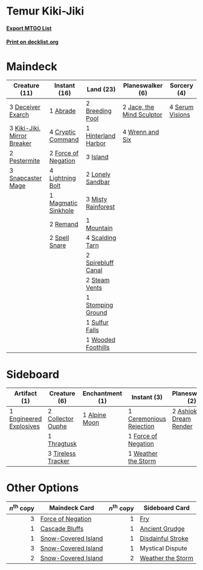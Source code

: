 # Temur Kiki-Jiki

#### [Export MTGO List](../collection/Temur%20Kiki-Jiki/Temur%20Kiki-Jiki.txt)
#### [Print on decklist.org](http://decklist.org/?deckmain=1%09Abrade%0A2%09Breeding%20Pool%0A4%09Cryptic%20Command%0A3%09Deceiver%20Exarch%0A2%09Force%20of%20Negation%0A1%09Hinterland%20Harbor%0A3%09Island%0A2%09Jace,%20the%20Mind%20Sculptor%0A3%09Kiki-Jiki,%20Mirror%20Breaker%0A4%09Lightning%20Bolt%0A2%09Lonely%20Sandbar%0A1%09Magmatic%20Sinkhole%0A3%09Misty%20Rainforest%0A1%09Mountain%0A2%09Pestermite%0A2%09Remand%0A4%09Scalding%20Tarn%0A4%09Serum%20Visions%0A3%09Snapcaster%20Mage%0A2%09Spell%20Snare%0A2%09Spirebluff%20Canal%0A2%09Steam%20Vents%0A1%09Stomping%20Ground%0A1%09Sulfur%20Falls%0A1%09Wooded%20Foothills%0A4%09Wrenn%20and%20Six&deckside=1%09Alpine%20Moon%0A2%09Anger%20of%20the%20Gods%0A2%09Ashiok,%20Dream%20Render%0A1%09Ceremonious%20Rejection%0A2%09Collector%20Ouphe%0A1%09Engineered%20Explosives%0A1%09Force%20of%20Negation%0A1%09Thragtusk%0A3%09Tireless%20Tracker%0A1%09Weather%20the%20Storm)
# Maindeck

|                                            Creature (11)                                            |                                         Instant (16)                                         |                                          Land (23)                                           |                                          Planeswalker (6)                                          |                                       Sorcery (4)                                       |
|-----------------------------------------------------------------------------------------------------|----------------------------------------------------------------------------------------------|----------------------------------------------------------------------------------------------|----------------------------------------------------------------------------------------------------|-----------------------------------------------------------------------------------------|
|3 [Deceiver Exarch](http://gatherer.wizards.com/Pages/Card/Details.aspx?multiverseid=376301)         |1 [Abrade](http://gatherer.wizards.com/Pages/Card/Details.aspx?multiverseid=430772)           |2 [Breeding Pool](http://gatherer.wizards.com/Pages/Card/Details.aspx?multiverseid=97088)     |2 [Jace, the Mind Sculptor](http://gatherer.wizards.com/Pages/Card/Details.aspx?multiverseid=442051)|4 [Serum Visions](http://gatherer.wizards.com/Pages/Card/Details.aspx?multiverseid=50145)|
|3 [Kiki-Jiki, Mirror Breaker](http://gatherer.wizards.com/Pages/Card/Details.aspx?multiverseid=50321)|4 [Cryptic Command](http://gatherer.wizards.com/Pages/Card/Details.aspx?multiverseid=438614)  |1 [Hinterland Harbor](http://gatherer.wizards.com/Pages/Card/Details.aspx?multiverseid=443128)|4 [Wrenn and Six](http://gatherer.wizards.com/Pages/Card/Details.aspx?multiverseid=464166)          |                                                                                         |
|2 [Pestermite](http://gatherer.wizards.com/Pages/Card/Details.aspx?multiverseid=139428)              |2 [Force of Negation](http://gatherer.wizards.com/Pages/Card/Details.aspx?multiverseid=464001)|3 [Island](http://gatherer.wizards.com/Pages/Card/Details.aspx?multiverseid=439857)           |                                                                                                    |                                                                                         |
|3 [Snapcaster Mage](http://gatherer.wizards.com/Pages/Card/Details.aspx?multiverseid=227676)         |4 [Lightning Bolt](http://gatherer.wizards.com/Pages/Card/Details.aspx?multiverseid=806)      |2 [Lonely Sandbar](http://gatherer.wizards.com/Pages/Card/Details.aspx?multiverseid=376401)   |                                                                                                    |                                                                                         |
|                                                                                                     |1 [Magmatic Sinkhole](http://gatherer.wizards.com/Pages/Card/Details.aspx?multiverseid=464084)|3 [Misty Rainforest](http://gatherer.wizards.com/Pages/Card/Details.aspx?multiverseid=405102) |                                                                                                    |                                                                                         |
|                                                                                                     |2 [Remand](http://gatherer.wizards.com/Pages/Card/Details.aspx?multiverseid=380255)           |1 [Mountain](http://gatherer.wizards.com/Pages/Card/Details.aspx?multiverseid=439859)         |                                                                                                    |                                                                                         |
|                                                                                                     |2 [Spell Snare](http://gatherer.wizards.com/Pages/Card/Details.aspx?multiverseid=446100)      |4 [Scalding Tarn](http://gatherer.wizards.com/Pages/Card/Details.aspx?multiverseid=405107)    |                                                                                                    |                                                                                         |
|                                                                                                     |                                                                                              |2 [Spirebluff Canal](http://gatherer.wizards.com/Pages/Card/Details.aspx?multiverseid=417822) |                                                                                                    |                                                                                         |
|                                                                                                     |                                                                                              |2 [Steam Vents](http://gatherer.wizards.com/Pages/Card/Details.aspx?multiverseid=405109)      |                                                                                                    |                                                                                         |
|                                                                                                     |                                                                                              |1 [Stomping Ground](http://gatherer.wizards.com/Pages/Card/Details.aspx?multiverseid=405110)  |                                                                                                    |                                                                                         |
|                                                                                                     |                                                                                              |1 [Sulfur Falls](http://gatherer.wizards.com/Pages/Card/Details.aspx?multiverseid=443135)     |                                                                                                    |                                                                                         |
|                                                                                                     |                                                                                              |1 [Wooded Foothills](http://gatherer.wizards.com/Pages/Card/Details.aspx?multiverseid=405116) |                                                                                                    |                                                                                         |


# Sideboard

|                                          Artifact (1)                                           |                                        Creature (6)                                         |                                    Enchantment (1)                                     |                                           Instant (3)                                            |                                        Planeswalker (2)                                         |                                         Sorcery (2)                                          |
|-------------------------------------------------------------------------------------------------|---------------------------------------------------------------------------------------------|----------------------------------------------------------------------------------------|--------------------------------------------------------------------------------------------------|-------------------------------------------------------------------------------------------------|----------------------------------------------------------------------------------------------|
|1 [Engineered Explosives](http://gatherer.wizards.com/Pages/Card/Details.aspx?multiverseid=50139)|2 [Collector Ouphe](http://gatherer.wizards.com/Pages/Card/Details.aspx?multiverseid=464107) |1 [Alpine Moon](http://gatherer.wizards.com/Pages/Card/Details.aspx?multiverseid=447264)|1 [Ceremonious Rejection](http://gatherer.wizards.com/Pages/Card/Details.aspx?multiverseid=417613)|2 [Ashiok, Dream Render](http://gatherer.wizards.com/Pages/Card/Details.aspx?multiverseid=461155)|2 [Anger of the Gods](http://gatherer.wizards.com/Pages/Card/Details.aspx?multiverseid=438682)|
|                                                                                                 |1 [Thragtusk](http://gatherer.wizards.com/Pages/Card/Details.aspx?multiverseid=430614)       |                                                                                        |1 [Force of Negation](http://gatherer.wizards.com/Pages/Card/Details.aspx?multiverseid=464001)    |                                                                                                 |                                                                                              |
|                                                                                                 |3 [Tireless Tracker](http://gatherer.wizards.com/Pages/Card/Details.aspx?multiverseid=409997)|                                                                                        |1 [Weather the Storm](http://gatherer.wizards.com/Pages/Card/Details.aspx?multiverseid=464140)    |                                                                                                 |                                                                                              |


# Other Options

|*n*<sup>th</sup> copy|                                        Maindeck Card                                         |*n*<sup>th</sup> copy|                                       Sideboard Card                                       |
|--------------------:|----------------------------------------------------------------------------------------------|--------------------:|--------------------------------------------------------------------------------------------|
|                    3|[Force of Negation](http://gatherer.wizards.com/Pages/Card/Details.aspx?multiverseid=464001)  |                    1|[Fry](http://gatherer.wizards.com/Pages/Card/Details.aspx?multiverseid=466894)              |
|                    1|[Cascade Bluffs](http://gatherer.wizards.com/Pages/Card/Details.aspx?multiverseid=442226)     |                    1|[Ancient Grudge](http://gatherer.wizards.com/Pages/Card/Details.aspx?multiverseid=235600)   |
|                    1|[Snow-Covered Island](http://gatherer.wizards.com/Pages/Card/Details.aspx?multiverseid=121130)|                    1|[Disdainful Stroke](http://gatherer.wizards.com/Pages/Card/Details.aspx?multiverseid=420705)|
|                    3|[Snow-Covered Island](http://gatherer.wizards.com/Pages/Card/Details.aspx?multiverseid=121130)|                    1|Mystical Dispute                                                                            |
|                    2|[Snow-Covered Island](http://gatherer.wizards.com/Pages/Card/Details.aspx?multiverseid=121130)|                    2|[Weather the Storm](http://gatherer.wizards.com/Pages/Card/Details.aspx?multiverseid=464140)|

